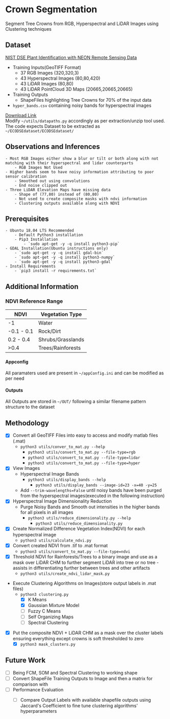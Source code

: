 # Crown Segmentation
Segment Tree Crowns from RGB, Hyperspectral and LiDAR Images using Clustering techniques 

## Dataset 
 [NIST DSE Plant Identification with NEON Remote Sensing Data](https://www.ecodse.org/)
 - Training Inputs(GeoTIFF Format)
    - 37 RGB Images (320,320,3)
    - 43 Hyperspectral Images (80,80,420)
    - 43 LiDAR Images (80,80)
    - 43 LiDAR PointCloud 3D Maps (20665,20665,20665)
 - Training Outputs 
    - ShapeFiles highlighting Tree Crowns for 70% of the input data 
 - `hyper_bands.csv` containing noisy bands for hyperspectral images 

[Download Link](https://zenodo.org/record/867646#.W9z2W2hKiHs)  
Modify `~/utils/datapaths.py` accordingly as per extraction/unzip tool used. <br/>
The code expects Dataset to be extracted as `~/ECODSEdataset/ECODSEdataset/`

## Observations and Inferences 
    - Most RGB Images either show a blur or tilt or both along with not matching with their hyperspectral and lidar counterparts 
        - RGB Images Not Used 
    - Higher bands seem to have noisy information attributing to poor sensor calibration
        - Smoothed out using convolutions 
        - End noise clipped out
    - Three LiDAR Elevation Maps have missing data 
        - Shape of (77,80) instead of (80,80) 
        - Not used to create composite masks with ndvi information 
        - Clustering outputs available along with NDVI

## Prerequisites 
    - Ubuntu 18.04 LTS Recommended 
        - Default Python3 installation  
        - Pip3 Installation 
            - `sudo apt-get -y -q install python3-pip`
    - GDAL Installation(Ubuntu instructions only)
        - `sudo apt-get -y -q install gdal-bin`
        - `sudo apt-get -y -q install python3-numpy`
        - `sudo apt-get -y -q install python3-gdal`
    - Install Requirements 
        - `pip3 install -r requirements.txt`

## Additional Information 
### NDVI Reference Range 
| NDVI       | Vegetation Type   |
|------------|-------------------|
| -1         | Water             |
| -0.1 - 0.1 | Rock/Dirt         |
| 0.2 - 0.4  | Shrubs/Grasslands |
|  >0.4      | Trees/Rainforests |    
#### Appconfig 
All paramaters used are present in `~/appConfig.ini` and can be modified as per need

#### Outputs
All Outputs are stored in `~/OUT/` following a similar filename pattern structure to the dataset 


## Methodology   
- [x] Convert all GeoTIFF Files into easy to access and modify matlab files (.mat)
    - `python3 utils/conver_to_mat.py --help`
        - `python3 utils/convert_to_mat.py --file-type=rgb`
        - `python3 utils/convert_to_mat.py --file-type=lidar`
        - `python3 utils/convert_to_mat.py --file-type=hyper`
- [x] View Images 
    - Hyperspectral Image Bands 
        - `python3 utils/display_bands --help`
            - `python3 utils/display_bands --image-id=23 -x=40 -y=25`
    - Add `--trim-wavelengths=False` until noisy bands have been purged from the hyperspectral images(executed in the following instruction)
- [x] Hyperspectral Image Dimensionality Reduction
    - Purge Noisy Bands and Smooth out intensities in the higher bands for all pixels in all images
        - `python3 utils/reduce_dimensionality.py --help`
            - `python3 utils/reduce_dimensionality.py`
- [x] Create Normalized Difference Vegetation Index(NDVI) for each hyperspectral image
    - `python3 utils/calculate_ndvi.py`
- [x] Convert created NDVI from .tif to .mat format
    - `python3 utils/convert_to_mat.py --file-type=ndvi`
- [x] Threshold NDVI for Rainforests/Trees to a binary image and use as a mask over LiDAR CHM to further segment LiDAR into tree or no tree - assists in differentiating further between trees and other artifacts
    - `python3 utils/create_ndvi_lidar_mask.py`
- Execute Clustering Algorithms on Images(store output labels in .mat files) <br/>
    - `python3 clustering.py`
        - [x] K Means 
        - [x] Gaussian Mixture Model 
        - [ ] Fuzzy C Means
        - [ ] Self Organizing Maps 
        - [ ] Spectral Clustering
- [x] Put the composite NDVI + LiDAR CHM as a mask over the cluster labels ensuring everything except crowns is soft thresholded to zero
    - [x] `python3 mask_clusters.py`  

## Future Work 
- [ ] Being FCM, SOM and Spectral Clustering to working shape 
- [ ] Convert ShapeFile Training Outputs to Image and then a matrix for comparison with 
- [ ] Performance Evaluation 
    - [ ] Compare Output Labels with available shapefile outputs using Jaccard's Coefficient to fine tune clustering algorithms' hyperparameters 

